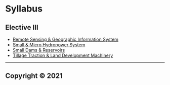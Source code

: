 # Syllabus

## Elective III

* [Remote Sensing & Geographic Information System](ElectiveIII/REMOTE_SENSING_&_GEOGRAPHIC_INFORMATION_SYSTEM.html)
* [Small & Micro Hydropower System](ElectiveIII/small_&_micro_hydropower_system.html)
* [Small Dams & Reservoirs](ElectiveIII/SMALL_DAMS_&_RESERVOIRS.html)
* [Tillage Traction & Land Development Machinery](ElectiveIII/TILLAGE_TRACTION_&_LAND_DEVELOPMENT_MACHINERY.html)

---

## Copyright © 2021 
